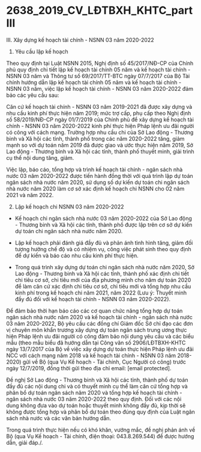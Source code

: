 # 2638_2019_CV_LĐTBXH_KHTC_partIII

III. Xây dựng kế hoạch tài chính - NSNN 03 năm 2020-2022

1. Yêu cầu lập kế hoạch

Theo quy định tại Luật NSNN 2015, Nghị định số 45/2017/NĐ-CP của Chính phủ quy định chi tiết lập kế hoạch tài chính 05 năm và kế hoạch tài chính - NSNN 03 năm và Thông tư số 69/2017/TT-BTC ngày 07/7/2017 của Bộ Tài chính hướng dẫn lập kế hoạch tài chính 05 năm và kế hoạch tài chính - NSNN 03 năm, việc lập kế hoạch tài chính - NSNN 03 năm 2020-2022 đảm bảo các yêu cầu sau:

Căn cứ kế hoạch tài chính - NSNN 03 năm 2019-2021 đã được xây dựng và nhu cầu kinh phí thực hiện năm 2019; mức trợ cấp, phụ cấp theo Nghị định số 58/2019/NĐ-CP ngày 01/7/2019 của Chính phủ để xây dựng kế hoạch tài chính - NSNN 03 năm 2020-2022 kinh phí thực hiện Pháp lệnh ưu đãi người có công với cách mạng. Trường hợp nhu cầu chi của Sở Lao động - Thương binh và Xã hội các tỉnh, thành phố trong các năm 2020-2022 tăng, giảm mạnh so với dự toán năm 2019 đã được giao và ước thực hiện năm 2019, Sở Lao động - Thương binh và Xã hội các tỉnh, thành phố thuyết minh, giải trình cụ thể nội dung tăng, giảm.

Việc lập, báo cáo, tổng hợp và trình kế hoạch tài chính - ngân sách nhà nước 03 năm 2020-2022 được tiến hành đồng thời với quá trình lập dự toán ngân sách nhà nước năm 2020, sử dụng số dự kiến dự toán chi ngân sách nhà nước năm 2020 làm cơ sở xác định kế hoạch chi NSNN cho 02 năm 2021 và năm 2022.

2. Lập kế hoạch chi NSNN 03 năm 2020-2022

- Kế hoạch chi ngân sách nhà nước 03 năm 2020-2022 của Sở Lao động - Thương binh và Xã hội các tỉnh, thành phố được lập trên cơ sở dự kiến dự toán chi ngân sách nhà nước năm 2020.

- Lập kế hoạch phải đánh giá đầy đủ và phản ánh tình hình tăng, giảm đối tượng hưởng chế độ và có nhiệm vụ, công việc phát sinh theo quy định để dự kiến và báo cáo nhu cầu kinh phí thực hiện.

- Trong quá trình xây dựng dự toán chi ngân sách nhà nước năm 2020, Sở Lao động - Thương binh và Xã hội các tỉnh, thành phố xác định chi tiết chi tiêu cơ sở, chi tiêu mới của địa phương mình cho năm dự toán 2020 để làm căn cứ xác định chi tiêu cơ sở, chi tiêu mới và tổng hợp nhu cầu kinh phí trong kế hoạch chi năm 2021, năm 2022 (Lưu ý: Thuyết minh đầy đủ đối với kế hoạch tài chính - NSNN 03 năm 2020-2022).

Để đảm bảo thời hạn báo cáo các cơ quan chức năng tổng hợp dự toán ngân sách nhà nước năm 2020 và kế hoạch tài chính - ngân sách nhà nước 03 năm 2020-2022, Bộ yêu cầu các đồng chí Giám đốc Sở chỉ đạo các đơn vị chuyên môn khẩn trương xây dựng dự toán ngân sách trung ương thực hiện Pháp lệnh ưu đãi người có công đảm bảo nội dung yêu cầu và các biểu mẫu (theo mẫu biểu đã hướng dẫn tại Công văn số 2906/LĐTBXH-KHTC ngày 13/7/2017 của Bộ về việc xây dựng dự toán thực hiện Pháp lệnh ưu đãi NCC với cách mạng năm 2018 và kế hoạch tài chính - NSNN 03 năm 2018-2020) gửi về Bộ (qua Vụ Kế hoạch - Tài chính, Cục Người có công) trước ngày 12/7/2019, đồng thời gửi theo địa chỉ email: [email protected].

Đề nghị Sở Lao động - Thương binh và Xã hội các tỉnh, thành phố dự toán đầy đủ các nội dung chi và có thuyết minh cụ thể làm căn cứ tổng hợp và phân bổ dự toán ngân sách năm 2020 và tổng hợp kế hoạch tài chính - ngân sách nhà nước 03 năm 2020-2022 theo quy định. Đối với các nội dung không đưa vào dự toán hoặc thuyết minh không đầy đủ, kịp thời sẽ không được tổng hợp và phân bổ dự toán theo đúng quy định của Luật ngân sách nhà nước và các văn bản hướng dẫn.

Trong quá trình thực hiện nếu có khó khăn, vướng mắc, đề nghị phản ánh về Bộ (qua Vụ Kế hoạch - Tài chính, điện thoại: 043.8.269.544) để được hướng dẫn, giải đáp./.